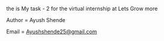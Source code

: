 the is My task - 2 for the virtual internship at Lets Grow more

Author = Ayush Shende

Email = Ayushshende25@gmail.com
